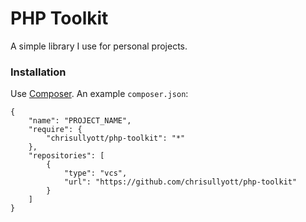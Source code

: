 # PHP Toolkit

A simple library I use for personal projects.

### Installation

Use [Composer](https://getcomposer.org/). An example `composer.json`:

```
{
    "name": "PROJECT_NAME",
    "require": {
        "chrisullyott/php-toolkit": "*"
    },
    "repositories": [
        {
            "type": "vcs",
            "url": "https://github.com/chrisullyott/php-toolkit"
        }
    ]
}
```
